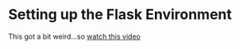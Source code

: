 # Setting up the Flask Environment
This got a bit weird...so [watch this video](https://youtu.be/3ZS7LEH_XBg)